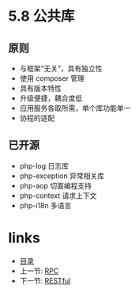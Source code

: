 # 5.8 公共库

## 原则 

* 与框架“无关”，具有独立性
* 使用 composer 管理
* 具有版本特性
* 升级便捷，耦合度低
* 应用服务各取所需，单个库功能单一
* 协程的适配

## 已开源

* php-log 日志库
* php-exception 异常相关库
* php-aop 切面编程支持
* php-context 请求上下文
* php-i18n 多语言

# links
  * [目录](../README.md)
  * 上一节: [RPC](5.7-RPC.md)
  * 下一节: [RESTful](5.9-RESTful.md)